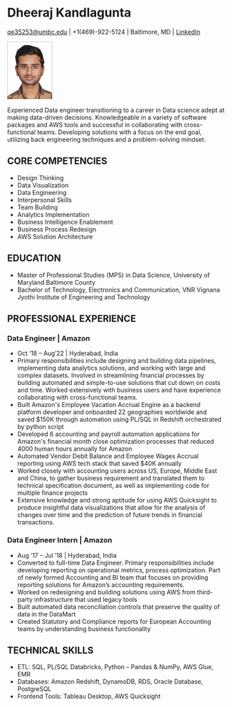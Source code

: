 # Dheeraj Kandlagunta
qe35253@umbc.edu | +1(469)-922-5124 | Baltimore, MD | [LinkedIn](www.linkedin.com/in/dheeraj-kandlagunta)

![Dheeraj](https://github.com/dheerajkandlagunta/UMBC-DATA606-FALL2023-MONDAY/blob/main/Pictures/DheerajKandlagunta.jpg)

Experienced Data engineer transitioning to a career in Data science adept at making data-driven decisions. Knowledgeable in a variety of software packages and AWS tools and successful in collaborating with cross-functional teams. Developing solutions with a focus on the end goal, utilizing back engineering techniques and a problem-solving mindset.

## CORE COMPETENCIES
- Design Thinking
- Data Visualization
- Data Engineering
- Interpersonal Skills
- Team Building
- Analytics Implementation
- Business Intelligence Enablement
- Business Process Redesign
- AWS Solution Architecture

## EDUCATION
- Master of Professional Studies (MPS) in Data Science, University of Maryland Baltimore County
- Bachelor of Technology, Electronics and Communication, VNR Vignana Jyothi Institute of Engineering and Technology

## PROFESSIONAL EXPERIENCE
### Data Engineer | Amazon
- Oct ‘18 – Aug’22 | Hyderabad, India
- Primary responsibilities include designing and building data pipelines, implementing data analytics solutions, and working with large and complex datasets. Involved in streamlining financial processes by building automated and simple-to-use solutions that cut down on costs and time. Worked extensively with business users and have experience collaborating with cross-functional teams.
- Built Amazon's Employee Vacation Accrual Engine as a backend platform developer and onboarded 22 geographies worldwide and saved $150K through automation using PL/SQL in Redshift orchestrated by python script
- Developed 6 accounting and payroll automation applications for Amazon's financial month close optimization processes that reduced 4000 human hours annually for Amazon
- Automated Vendor Debit Balance and Employee Wages Accrual reporting using AWS tech stack that saved $40K annually
- Worked closely with accounting users across US, Europe, Middle East and China, to gather business requirement and translated them to technical specification document, as well as implementing code for multiple finance projects
- Extensive knowledge and strong aptitude for using AWS Quicksight to produce insightful data visualizations that allow for the analysis of changes over time and the prediction of future trends in financial transactions.

### Data Engineer Intern | Amazon
- Aug ‘17 – Jul ’18 | Hyderabad, India
- Converted to full-time Data Engineer. Primary responsibilities include developing reporting on operational metrics, process optimization. Part of newly formed Accounting and BI team that focuses on providing reporting solutions for Amazon’s accounting requirements.
- Worked on redesigning and building solutions using AWS from third-party infrastructure that used legacy tools
- Built automated data reconciliation controls that preserve the quality of data in the DataMart
- Created Statutory and Compliance reports for European Accounting teams by understanding business functionality

## TECHNICAL SKILLS
- ETL: SQL, PL/SQL Databricks, Python – Pandas & NumPy, AWS Glue, EMR
- Databases: Amazon Redshift, DynamoDB, RDS, Oracle Database, PostgreSQL
- Frontend Tools: Tableau Desktop, AWS Quicksight

